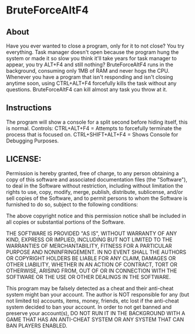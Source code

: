 # BruteForceAltF4

## About
Have you ever wanted to close a program, only for it to not close? You try everything. Task manager doesn't open because the program hung the system or made it so slow you think it'll take years for task manager to appear, you try ALT+F4 and still nothing? 
BruteForceAltF4 runs in the background, consuming only 1MB of RAM and never hogs the CPU. Whenever you have a program that isn't responding and isn't closing anytime soon, using CTRL+ALT+F4 forcefully kills the task without any questions. 
BruteForceAltF4 can kill almost any task you throw at it.

## Instructions
The program will show a console for a split second before hiding itself, this is normal.
Controls:
CTRL+ALT+F4 = Attempts to forcefully terminate the process that is focused on.
CTRL+SHIFT+ALT+F4 = Shows Console for Debugging Purposes.

## LICENSE:

Permission is hereby granted, free of charge, to any person obtaining a copy
of this software and associated documentation files (the "Software"), to deal
in the Software without restriction, including without limitation the rights
to use, copy, modify, merge, publish, distribute, sublicense, and/or sell
copies of the Software, and to permit persons to whom the Software is
furnished to do so, subject to the following conditions:

The above copyright notice and this permission notice shall be included in all
copies or substantial portions of the Software.

THE SOFTWARE IS PROVIDED "AS IS", WITHOUT WARRANTY OF ANY KIND, EXPRESS OR
IMPLIED, INCLUDING BUT NOT LIMITED TO THE WARRANTIES OF MERCHANTABILITY,
FITNESS FOR A PARTICULAR PURPOSE AND NONINFRINGEMENT. IN NO EVENT SHALL THE
AUTHORS OR COPYRIGHT HOLDERS BE LIABLE FOR ANY CLAIM, DAMAGES OR OTHER
LIABILITY, WHETHER IN AN ACTION OF CONTRACT, TORT OR OTHERWISE, ARISING FROM,
OUT OF OR IN CONNECTION WITH THE SOFTWARE OR THE USE OR OTHER DEALINGS IN THE
SOFTWARE.

This program may be falsely detected as a cheat and their anti-cheat system 
might ban your account. The author is NOT responsible for any (but not limited to) 
accounts, items, money, friends, etc lost if the anti-cheat system decided to ban 
your account. In order to not get banned and preserve your account(s), DO NOT 
RUN IT IN THE BACKGROUND WITH A GAME THAT HAS AN ANTI-CHEAT SYSTEM OR ANY SYSTEM 
THAT CAN BAN PLAYERS ENABLED.

